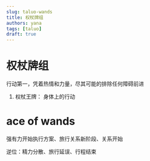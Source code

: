 ```yaml
---
slug: taluo-wands
title: 权杖牌组
authors: yana
tags: [taluo]
draft: true
---
```


# 权杖牌组

行动第一，凭着热情和力量，尽其可能的排除任何障碍前进

1. 权杖王牌： 身体上的行动

# ace of wands

强有力开始执行方案、旅行关系新阶段、关系开始

逆位：精力分散、旅行延误、行程结束
